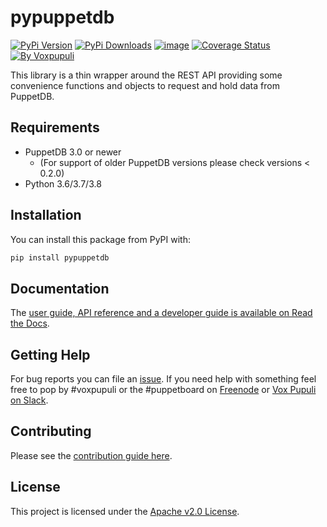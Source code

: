 # pypuppetdb

[![PyPi Version](https://img.shields.io/pypi/v/pypuppetdb)](https://pypi.org/project/pypuppetdb/)
[![PyPi Downloads](https://img.shields.io/pypi/dm/pypuppetdb)](https://pypi.org/project/pypuppetdb/)
[![image](https://api.travis-ci.org/voxpupuli/pypuppetdb.png)](https://travis-ci.org/voxpupuli/pypuppetdb)
[![Coverage Status](https://img.shields.io/coveralls/voxpupuli/pypuppetdb.svg)](https://coveralls.io/r/voxpupuli/pypuppetdb)
[![By Voxpupuli](https://img.shields.io/badge/by-Vox%20Pupuli%20%F0%9F%A6%8A-ef902f.svg)](http://voxpupuli.org)

This library is a thin wrapper around the REST API providing some
convenience functions and objects to request and hold data from
PuppetDB.

## Requirements

* PuppetDB 3.0 or newer
  * (For support of older PuppetDB versions please check versions < 0.2.0)
* Python 3.6/3.7/3.8

## Installation

You can install this package from PyPI with:

```bash
pip install pypuppetdb
```

## Documentation

The [user guide, API reference and a developer guide is available on Read the Docs](https://pypuppetdb.readthedocs.io/en/latest/).

## Getting Help

For bug reports you can file an
[issue](https://github.com/voxpupuli/pypuppetdb/issues). If you need
help with something feel free to pop by \#voxpupuli or the \#puppetboard on
[Freenode](http://freenode.net) or [Vox Pupuli on Slack](https://puppetcommunity.slack.com/messages/voxpupuli/).

## Contributing

Please see the [contribution guide here](https://github.com/voxpupuli/pypuppetdb/blob/master/CONTRIBUTING.md).

## License

This project is licensed under the [Apache v2.0 License](https://github.com/voxpupuli/pypuppetdb/blob/master/LICENSE).
